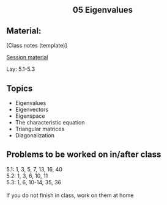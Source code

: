 <h2 align="center">05 Eigenvalues</h2>

## Material:

[Class notes (template)]

[Session material](https://viaucdk-my.sharepoint.com/:f:/g/personal/rib_viauc_dk/ErEbWej73CxBiXGFKP-mtx4BzkmBdQWAJOwzWIuvuzoBZw?e=OSVNsB)

<p>Lay:&nbsp;​5.1-5.3</p>

## Topics
<ul>
	<li>​​Eigenvalues</li>
	<li>Eigenvectors</li>
	<li>Eigenspace</li>
	<li>The characteristic equation</li>
	<li>Triangular matrices</li>
	<li>Diagonalization</li>
</ul>

## Problems to be worked on in/after class

<p>​​5.1: 1, 3, 5, 7, 13, 16, 40 &nbsp;<br />
5.2: 1, 3, 6, 10, 11 &nbsp;<br />
5.3: 1, 6, 10-14, 35, 36 &nbsp;&nbsp;&nbsp;&nbsp;<br />
&nbsp;&nbsp;&nbsp;&nbsp;&nbsp;<br />
If you do not finish in class, work on them at home</p>
